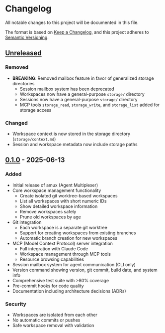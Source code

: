 # Changelog

All notable changes to this project will be documented in this file.

The format is based on [Keep a Changelog](https://keepachangelog.com/en/1.1.0/),
and this project adheres to [Semantic Versioning](https://semver.org/spec/v2.0.0.html).

## [Unreleased]

### Removed

- **BREAKING**: Removed mailbox feature in favor of generalized storage directories
  - Session mailbox system has been deprecated
  - Workspaces now have a general-purpose `storage/` directory
  - Sessions now have a general-purpose `storage/` directory
  - MCP tools `storage_read`, `storage_write`, and `storage_list` added for storage access

### Changed

- Workspace context is now stored in the storage directory (`storage/context.md`)
- Session and workspace metadata now include storage paths

## [0.1.0] - 2025-06-13

### Added

- Initial release of amux (Agent Multiplexer)
- Core workspace management functionality
  - Create isolated git worktree-based workspaces
  - List all workspaces with short numeric IDs
  - Show detailed workspace information
  - Remove workspaces safely
  - Prune old workspaces by age
- Git integration
  - Each workspace is a separate git worktree
  - Support for creating workspaces from existing branches
  - Automatic branch creation for new workspaces
- MCP (Model Context Protocol) server integration
  - Full integration with Claude Code
  - Workspace management through MCP tools
  - Resource browsing capabilities
- Session mailbox system for agent communication (CLI only)
- Version command showing version, git commit, build date, and system info
- Comprehensive test suite with >80% coverage
- Pre-commit hooks for code quality
- Documentation including architecture decisions (ADRs)

### Security

- Workspaces are isolated from each other
- No automatic commits or pushes
- Safe workspace removal with validation

[unreleased]: https://github.com/choplin/amux/compare/v0.1.0...HEAD
[0.1.0]: https://github.com/choplin/amux/releases/tag/v0.1.0
